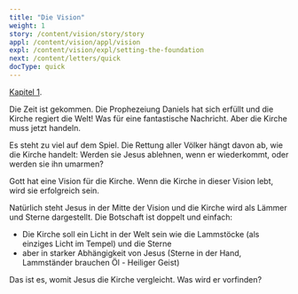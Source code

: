 ```yaml
---
title: "Die Vision"
weight: 1
story: /content/vision/story/story
appl: /content/vision/appl/vision
expl: /content/vision/expl/setting-the-foundation
next: /content/letters/quick
docType: quick
---
```



[Kapitel 1](https://www.bibleserver.com/SLT/Offenbarung1).

Die Zeit ist gekommen. Die Prophezeiung Daniels hat sich erfüllt und die Kirche regiert die Welt! Was für eine fantastische Nachricht. Aber die Kirche muss jetzt handeln.

Es steht zu viel auf dem Spiel. Die Rettung aller Völker hängt davon ab, wie die Kirche handelt: Werden sie Jesus ablehnen, wenn er wiederkommt, oder werden sie ihn umarmen?

Gott hat eine Vision für die Kirche. Wenn die Kirche in dieser Vision lebt, wird sie erfolgreich sein.

Natürlich steht Jesus in der Mitte der Vision und die Kirche wird als Lämmer und Sterne dargestellt. Die Botschaft ist doppelt und einfach:
- Die Kirche soll ein Licht in der Welt sein wie die Lammstöcke (als einziges Licht im Tempel) und die Sterne
- aber in starker Abhängigkeit von Jesus (Sterne in der Hand, Lammständer brauchen Öl - Heiliger Geist)

Das ist es, womit Jesus die Kirche vergleicht. Was wird er vorfinden?